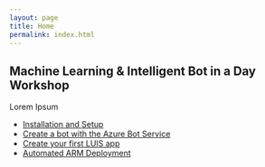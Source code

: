 ```yaml
---
layout: page
title: Home
permalink: index.html
---
```


## Machine Learning & Intelligent Bot in a Day Workshop

Lorem Ipsum

- [Installation and Setup](setup.html)
- [Create a bot with the Azure Bot Service](bot.html)
- [Create your first LUIS app](luis.html)
- [Automated ARM Deployment](arm.html)
